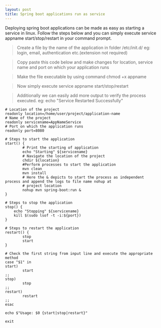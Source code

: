 ```yaml
---
layout: post
title: Spring boot applications run as service
---
```


Deploying spring boot applications can be made as easy as starting a service in linux. Follow the steps below and you can simply execute service appname start/stop/restart in your command prompt.

> Create a file by the name of the application in folder /etc/init.d/ 
  eg: login, email, authentication etc.(extension not required)

> Copy paste this code below and make changes for location, service name and port on which your application runs

> Make the file executable by using command chmod +x appname 

> Now simply execute service appname start/stop/restart

> Additionally we can easily add more output to verify the process executed. 
  eg: echo "Service Restarted Successfully"

```
# Location of the project
readonly location=/home/user/project/application-name
# Name of the project
readonly servicename=AppNameService
# Port on which the application runs
readonly port=8080

# Steps to start the application
start() {
        # Print the starting of application
        echo "Starting" ${servicename}
        # Navigate the location of the project
        chdir ${location}    
        #Perform processes to start the application
        mvn clean
        mvn install
        # Here the & depicts to start the process as independent process and append the logs to file name nohup at 
        # project location
        nohup mvn spring-boot:run &
}

# Steps to stop the application
stop() {
    echo "Stopping" ${servicename}
    kill $(sudo lsof -t -i:${port})
}

# Steps to restart the application
restart() {
        stop
        start
}

# Check the first string from input line and execute the appropriate method
case "$1" in 
start)
        start
;;
stop)
        stop
;;
restart)
        restart
;;
esac

echo $"Usage: $0 {start|stop|restart}"

exit
```
